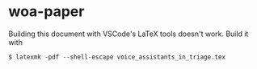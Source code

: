 # woa-paper

Building this document with VSCode's LaTeX tools doesn't work. Build it with

```
$ latexmk -pdf --shell-escape voice_assistants_in_triage.tex
```
